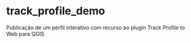 # track_profile_demo
Publicação de um perfil interativo com recurso ao plugin Track Profile to Web para QGIS

